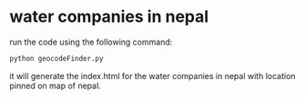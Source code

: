 # water companies in nepal

run the code using the following command:

```python
python geocodeFinder.py
```
it will generate the index.html for the water companies in nepal with location pinned on map of nepal.
